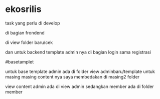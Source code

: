 # ekosrilis

task yang perlu di develop

di bagian frondend 

di view folder baru/cek

dan untuk backend template admin nya di bagian login sama registrasi


#basetamplet

untuk base template admin ada di folder view adminbaru/template
untuk masing masing content nya saya membedakan di masing2 folder

view content admin ada di view admin sedangkan member ada di folder member

